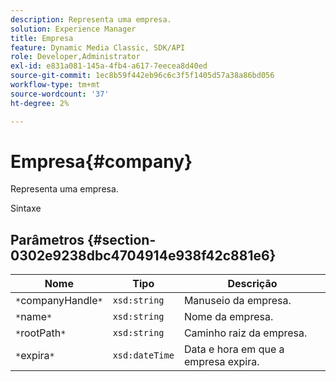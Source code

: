 ```yaml
---
description: Representa uma empresa.
solution: Experience Manager
title: Empresa
feature: Dynamic Media Classic, SDK/API
role: Developer,Administrator
exl-id: e831a081-145a-4fb4-a617-7eecea8d40ed
source-git-commit: 1ec8b59f442eb96c6c3f5f1405d57a38a86bd056
workflow-type: tm+mt
source-wordcount: '37'
ht-degree: 2%

---
```


# Empresa{#company}

Representa uma empresa.

Sintaxe

## Parâmetros {#section-0302e9238dbc4704914e938f42c881e6}

| Nome | Tipo | Descrição |
|---|---|---|
| `*`companyHandle`*` | `xsd:string` | Manuseio da empresa. |
| `*`name`*` | `xsd:string` | Nome da empresa. |
| `*`rootPath`*` | `xsd:string` | Caminho raiz da empresa. |
| `*`expira`*` | `xsd:dateTime` | Data e hora em que a empresa expira. |

